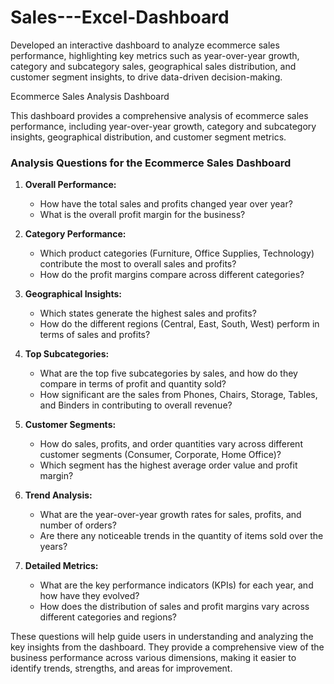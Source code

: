 # Sales---Excel-Dashboard
Developed an interactive dashboard to analyze ecommerce sales performance, highlighting key metrics such as year-over-year growth, category and subcategory sales, geographical sales distribution, and customer segment insights, to drive data-driven decision-making.

Ecommerce Sales Analysis Dashboard

This dashboard provides a comprehensive analysis of ecommerce sales performance, including year-over-year growth, category and subcategory insights, geographical distribution, and customer segment metrics.

### Analysis Questions for the Ecommerce Sales Dashboard

1. **Overall Performance:**
   - How have the total sales and profits changed year over year?
   - What is the overall profit margin for the business?

2. **Category Performance:**
   - Which product categories (Furniture, Office Supplies, Technology) contribute the most to overall sales and profits?
   - How do the profit margins compare across different categories?

3. **Geographical Insights:**
   - Which states generate the highest sales and profits?
   - How do the different regions (Central, East, South, West) perform in terms of sales and profits?

4. **Top Subcategories:**
   - What are the top five subcategories by sales, and how do they compare in terms of profit and quantity sold?
   - How significant are the sales from Phones, Chairs, Storage, Tables, and Binders in contributing to overall revenue?

5. **Customer Segments:**
   - How do sales, profits, and order quantities vary across different customer segments (Consumer, Corporate, Home Office)?
   - Which segment has the highest average order value and profit margin?

6. **Trend Analysis:**
   - What are the year-over-year growth rates for sales, profits, and number of orders?
   - Are there any noticeable trends in the quantity of items sold over the years?

7. **Detailed Metrics:**
   - What are the key performance indicators (KPIs) for each year, and how have they evolved?
   - How does the distribution of sales and profit margins vary across different categories and regions?

These questions will help guide users in understanding and analyzing the key insights from the dashboard. They provide a comprehensive view of the business performance across various dimensions, making it easier to identify trends, strengths, and areas for improvement.
